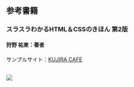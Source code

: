 ## 参考書籍
### スラスラわかるHTML＆CSSのきほん 第2版
#### 狩野 祐東：著者
<p>サンプルサイト：<span><a href="https://book.studio947.net/book-samples/surasura2/index.html">KUJIRA CAFE</a></span></p>
<br>
<img src="https://www.sbcr.jp/wp-content/uploads/product/4797393156-1-467x596.jpg">
